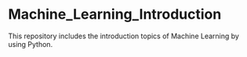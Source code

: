 # Machine_Learning_Introduction
This repository includes the introduction topics of Machine Learning by using Python. 
